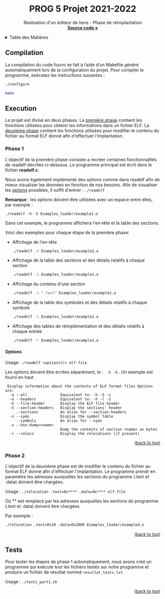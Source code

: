 
<!-- PROJECT Header -->
<br />
<div align="center">
  <h1 align="center">PROG 5 Projet 2021-2022</h1>

  <p align="center">
    Réalisation d'un éditeur de liens - Phase de réimplantation
    <br />
    <a href="https://github.com/Exioloz/Projet_PROG"><strong>Source code »</strong></a>
    <br />
  </p>
</div>



<!-- TABLE OF CONTENTS -->
<details>
  <summary>Table des Matières</summary>
  <ol>
    <li><a href="#compilation">Compilation</a>
    <li><a href="#execution">Exécution</a>
      <ul>
        <li><a href="#phase-1-readelf">Phase 1</a></li>
        <li><a href="#phase-2">Phase 2</a></li>
      </ul>
    <li><a href="#testes">Testes</a></li>
  </ol>
</details>


<!-- Compilation -->
## Compilation
La compilation du code fourni se fait à l’aide d’un Makefile généré automatiquement lors de la configuration du projet. Pour compiler le programme, exécutez les instructions suivantes :
```sh
./configure

make
```

<!-- Execution -->
## Execution

Le projet est divisé en deux phases. La <a href="#phase-1">première phase</a> contient les fonctions utilisées pour obtenir les informations dans un fichier ELF. 
La <a href="#phase-2">deuxiéme phase</a> contient les fonctions utilisées pour 
modifier le contenu du fichier au format ELF donné afin d'effectuer l'implantation.

### Phase 1
L'objectif de la première phase consiste a recréer certaines fonctionnalités de readelf décrites ci-dessous. Le programme principal est écrit dans le fichier **readelf.c**. 

Nous avons également implémenté des options comme dans readelf afin de mieux visualiser les données en fonction de nos besoins. Afin de visualiser les <a href="#options">options</a> possibles, il suffit d'entrer :
    `
    ./readelf
    `

**Remarque** : les options doivent être utilisées avec un espace entre elles, par exemple : 
    
    ./readelf -h -S Examples_loader/example1.o

Dans cet exemple, le programme affichera l'en-tête et la table des sections.

Voici des exemples pour chaque étape de la première phase:

* Affichage de l'en-tête
    ```sh
    ./readelf -h Examples_loader/example1.o
    ```
* Affichage de la table des sections et des détails relatifs à chaque section
    ```sh
    ./readelf -S Examples_loader/example1.o
    ```

* Affichage du contenu d'une section
    ```sh
    ./readelf -x ".text" Examples_loader/example1.o
    ```

* Affichage de la table des symboles et des détails relatifs à chaque symbole
    ```sh
    ./readelf -s Examples_loader/example1.o
    ```

* Affichage des tables de réimplémentation et des détails relatifs à chaque entrée
    ```sh
    ./readelf -r Examples_loader/example1.o
    ```

#### Options 
Usage: 
`
./readelf <option(s)> elf-file
`
  
Les options doivent être écrites séparément, ie : ` -h -S` . Un exemple est fourni en haut.
     
     Display information about the contents of ELF format files Options are:
      -a --all               Equivalent to: -h -S -s
      -e --headers           Equivalent to: -h -l -S
      -h --file-header       Display the ELF file header
      -S --section-headers   Display the sections' header 
         --sections          An alias for --section-headers
      -s --syms              Display the symbol table 
         --symbols           An alias for --syms
      -x --hex-dump=<name>                         
                             Dump the contents of section <name> as bytes
      -r --relocs            Display the relocations (if present)

<p align="right">(<a href="#top">back to top</a>)</p>

### Phase 2 
L'objectif de la deuxiéme phase est de modifier le contenu du fichier au format ELF donné afin 
d'effectuer l'implantation. Le programme prendr en paramètre les adresses auxquelles les sections 
du programme (.text et .data) doivent être chargées. 

Usage :
`
./relocation .text=0x**** .data=0x**** elf-file
`

Où ** est remplacé par les adresses auxquelles les sections du programme (.text et .data) doivent être chargées. 

Par exemple :
```sh
./relocation .text=0x20 .data=0x2800 Examples_loader/example4.o
```

<p align="right">(<a href="#top">back to top</a>)</p>

## Tests

Pour tester les étapes de phase 1 automatiquement, nous avons créé un programme qui exécute tout les fichiers testés sur notre programme et produire un fichier de résultat nommé `resultat_tests.txt`.

Usage :
`./tests_part1.sh`

<p align="right">(<a href="#top">back to top</a>)</p>
